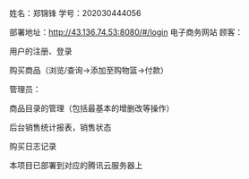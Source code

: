 姓名：郑锦锋
学号：202030444056

部署地址：http://43.136.74.53:8080/#/login
电子商务网站
顾客：

用户的注册、登录

购买商品（浏览/查询->添加至购物篮->付款）

管理员：

商品目录的管理（包括最基本的增删改等操作）

后台销售统计报表，销售状态

购买日志记录

本项目已部署到对应的腾讯云服务器上
